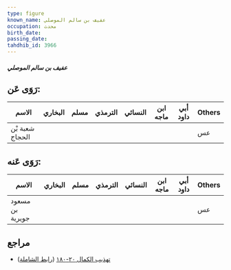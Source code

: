 ```yaml
---
type: figure
known_name: عفيف بن سالم الموصلي
occupation: محدث
birth_date:
passing_date:
tahdhib_id: 3966
---
```

##### عفيف بن سالم الموصلي

## رَوَى عَن:
| الاسم           | البخاري | مسلم | الترمذي | النسائي | ابن ماجه | أبي داود | Others |
| --------------- | ------- | ---- | ------- | ------- | -------- | -------- | ------ |
| شعبة بْن الحجاج |         |      |         |         |          |          | عس     |
## رَوَى عَنه:
| الاسم           | البخاري | مسلم | الترمذي | النسائي | ابن ماجه | أبي داود | Others |
| --------------- | ------- | ---- | ------- | ------- | -------- | -------- | ------ |
| مسعود بن جويرية |         |      |         |         |          |          | عس     |
## مراجع
- [تهذيب الكمال ٢٠-١٨٠](obsidian://open?vault=Tahdhib-al-Kamal&file=Figures/٣٩٦٦-عفيف%20بن%20سالم%20الموصلي) ([رابط الشاملة](https://shamela.ws/book/3722/10310))